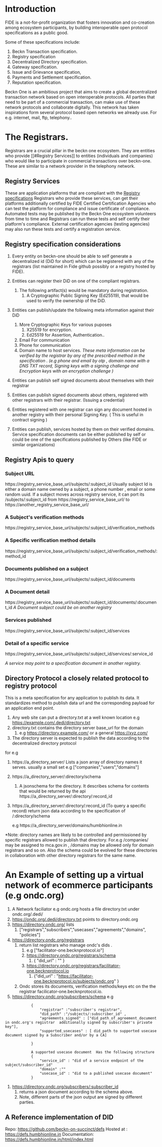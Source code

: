 # Introduction 
FIDE is a not-for-profit organization that fosters innovation and co-creation among ecosystem participants, by building interoperable open protocol specifications as a public good. 

Some of these specifications include: 
1. Beckn Transaction specification. 
2. Registry specification
3. Decentralized Directory specification.
4. Gateway specification.
5. Issue and Grievance specification,
6. Payments and Settlement specification. 
7. Reputation specification.


Beckn One is an ambitious project that aims to create a global decentralized transaction network based on open interoperable protocols. All parties that need to be part of a  commercial transaction, can make use of these network protocols and collaborate digitally. 
This network has taken inspirations form several protocol based open networks we already use. For e.g. internet, mail, ftp, telephony.. 

# The Registrars. 
Registrars are a crucial pillar in the beckn one ecosystem. They are entities who provide 
[[#Registry Services]] to entities (individuals and companies) who would like to participate in commercial transactions over beckn-one. These are similar to a network provider in the telephony network.

## Registry Services
These are application platforms that are compliant with the [Registry specifications](https://github.com/beckn/protocol-specifications/blob/master/api/registry/build/registry.yaml)
Registrars who  provide these services, can get their platforms additionally certified by FIDE Certified Certification Agencies who can test the platform for compliance and issue certificate of compliance. Automated tests may be published by the Beckn One ecosystem volunteers from time to time and Registrars can run these tests and self certify their platform's compliance. External certification agencies (testing agencies) may also run these tests and certify a registration service.


## Registry specification considerations
1. Every entity on beckn-one should be able to  self generate a decentralized id (DiD for short) which can be registered with any of the registrars (list maintained in Fide github possibly or a registry hosted by FIDE). 
2. Entities can register their DiD on one of the compliant registrars. 
	1. The following artifact(s) would be mandatory during registration.
		1. A Cryptographic Public Signing Key (Ed25519), that would be used to verify the ownership of the DiD.
3. Entities can publish/update the following meta information against their DiD
	1. More Cryptographic Keys for various puposes
		1. X25519 for encryption.
		2. Ed25519 for Assertion, Authentication..
	2. Email  For communication
	3. Phone for communication
	4. Domain name to host services. 
*These meta information can be verified by the registrar by any of the prescribed method in the specification . (e.g phone and email by otp , domain name with a DNS TXT record, Signing keys with a signing challenge and Encryption keys with an encryption challenge )*

4. Entities can publish self signed documents  about themselves with their registrar 
5. Entities can publish signed documents about others, registered with other registrars with their registrar. (Issuing a credential)
7. Entities registered with one registrar can sign any document hosted in another registry with their personal Signing Key. ( This is useful in contract signing )
8. Entities can publish, services hosted by them on their verified domains. Service specification documents can be either published by self or could be one of the specifications published by Others (like FIDE or similar organizations)

## Registry Apis to query

### Subject  URL
https://registry_service_base_url/subjects/:subject_id
Usually subject Id is either a domain name owned by a subject, a phone number , email or some random uuid. 
If a subject moves across registry service, it can port its /subjects/:subject_id from https://registry_service_base_url/ to https://another_registry_service_base_url/


### A Subject's verification methods
https://registry_service_base_url/subjects/:subject_id/verification_methods

### A Specific verification method details
https://registry_service_base_url/subjects/:subject_id/verification_methods/:method_id

### Documents published on a subject
https://registry_service_base_url/subjects/:subject_id/documents


### A Document detail
https://registry_service_base_url/subjects/:subject_id/documents/:document_id
*A Document subject could be on another registry*

### Services published 

https://registry_service_base_url/subjects/:subject_id/services


### Detail of a specific service 
https://registry_service_base_url/subjects/:subject_id/services/:service_id

*A service may point to a specification document in another registry.*
	

## Directory Protocol a closely related protocol to registry protocol

This is a meta specification for any application to publish its data. 
It standardizes method to publish data url and the corresponding payload for an application end point. 

1. Any web site can put a directory.txt at a well known location e.g https://example.com/.dedi/directory.txt
2. directory.txt contains the directory server base_url for the domain
	1. e.g https://directory.example.com/ or a general https://xyz.com/
3. The directory server is expected to publish the data according to the decentralized directory protocol

for e.g 
1.  https://a_directory_server/ 
Lists a json array of directory names it serves. usually a small set 
e.g ["companies","users","domains"]

2. https://a_directory_server/:directory/schema 
	1. A jsonschema for the directory. It describes schema for contents that would be returned by the api https://a_directory_server/:directory/:record_id
4. https://a_directory_server/:directory/:record_id (To query a specific record)
return json data according to the specification of /:directory/schema 

	e.g https://a_directory_server/domains/humbhionline.in

*Note: directory names are likely to be controlled and permissioned by specific registrars allowed to publish that directory. For.e.g /companies/ may be assigned  to mca.gov.in , /domains may be allowed only for domain registrars and so on.
Also the schema could be evolved for these directories in collaboration with other directory registrars for the same name.

# An Example of setting up a virtual network of ecommerce participants (e.g ondc.org)
1. A Network faciliator e.g ondc.org hosts a file directory.txt under ondc.org/.dedi/ 
2. https://ondc.org/.dedi/directory.txt points to directory.ondc.org 
3. https://directory.ondc.org/ lists
	1. ["registrars","subscribers","usecases","agreements","domains", "policies"]
4. https://directory.ondc.org/registrars
	1. return list registrars who manage ondc's  dids . 
		1. e.g ["facilitator-one.becknprotocol.io"] 
		2. https://directory.ondc.org/registrars/schema 
			1. { "did_url" : "" }
		3. https://directory.ondc.org/registrars/facilitator-one.becknprotocol.io
			1. {"did_url" : "https://facilitator-one.becknprotocol.io/subjects/ondc.org" }
	2. Ondc stores its documents, verification methods/keys etc on the the registrar facilicator-one.becknprotocol.io.
5. https://directory.ondc.org/subscribers/schema
		e.g 
```
			{
				"registrar" :"subscriber's registrar",
				"did_path" :"/subjects/:subscriber_id" , 
				"agreements_signed" : ["did_path_of_agreement_document in ondc.org's registrar  additionally signed by subscriber's private key"], 
				"supported_usecases" : [ did_path to supported usecase document signed by a Subscriber and/or by a CA]
				
			}
			
			A supported usecase document  Has the following structure 
			{
				"service_id" : "did of a service endpoint of the subject/subscriber_id"
				"domain" :"" 
				"usecase_id" : "did to a published usecase document"
			}
```
		
1. https://directory.ondc.org/subscribers/:subscriber_id
	1. returns a json document according to the schema above.
	2. Note, different parts of the json output are signed by different parties.



## A Reference implementation of DID 
Repo: https://github.com/beckn-on-succinct/defs
Hosted at : https://defs.humbhionline.in
Documentation: https://defs.humbhionline.in/html/index.html

	









